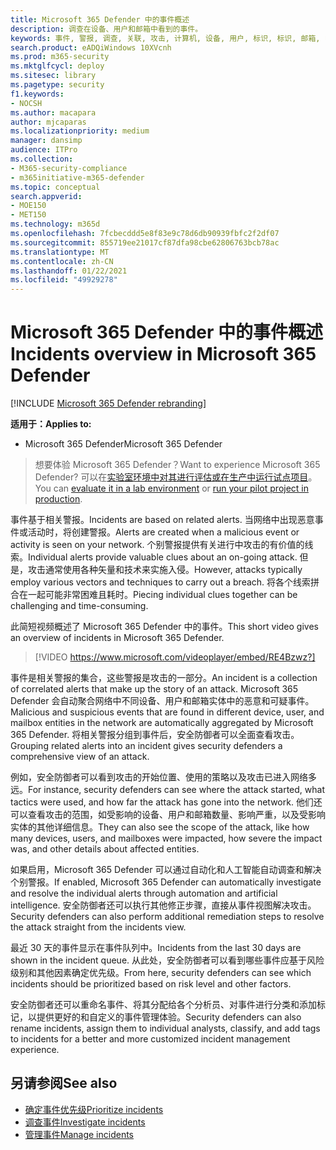 ```yaml
---
title: Microsoft 365 Defender 中的事件概述
description: 调查在设备、用户和邮箱中看到的事件。
keywords: 事件, 警报, 调查, 关联, 攻击, 计算机, 设备, 用户, 标识, 标识, 邮箱, 电子邮件, 365, microsoft, m365
search.product: eADQiWindows 10XVcnh
ms.prod: m365-security
ms.mktglfcycl: deploy
ms.sitesec: library
ms.pagetype: security
f1.keywords:
- NOCSH
ms.author: macapara
author: mjcaparas
ms.localizationpriority: medium
manager: dansimp
audience: ITPro
ms.collection:
- M365-security-compliance
- m365initiative-m365-defender
ms.topic: conceptual
search.appverid:
- MOE150
- MET150
ms.technology: m365d
ms.openlocfilehash: 7fcbecddd5e8f83e9c78d6db90939fbfc2f2df07
ms.sourcegitcommit: 855719ee21017cf87dfa98cbe62806763bcb78ac
ms.translationtype: MT
ms.contentlocale: zh-CN
ms.lasthandoff: 01/22/2021
ms.locfileid: "49929278"
---
```

# <a name="incidents-overview-in-microsoft-365-defender"></a><span data-ttu-id="f6dbd-104">Microsoft 365 Defender 中的事件概述</span><span class="sxs-lookup"><span data-stu-id="f6dbd-104">Incidents overview in Microsoft 365 Defender</span></span>

[!INCLUDE [Microsoft 365 Defender rebranding](../includes/microsoft-defender.md)]


<span data-ttu-id="f6dbd-105">**适用于：**</span><span class="sxs-lookup"><span data-stu-id="f6dbd-105">**Applies to:**</span></span>
- <span data-ttu-id="f6dbd-106">Microsoft 365 Defender</span><span class="sxs-lookup"><span data-stu-id="f6dbd-106">Microsoft 365 Defender</span></span>

> <span data-ttu-id="f6dbd-107">想要体验 Microsoft 365 Defender？</span><span class="sxs-lookup"><span data-stu-id="f6dbd-107">Want to experience Microsoft 365 Defender?</span></span> <span data-ttu-id="f6dbd-108">可以在[实验室环境中对其进行评估或在](https://aka.ms/mtp-trial-lab)[生产中运行试点项目](https://aka.ms/m365d-pilotplaybook)。</span><span class="sxs-lookup"><span data-stu-id="f6dbd-108">You can [evaluate it in a lab environment](https://aka.ms/mtp-trial-lab) or [run your pilot project in production](https://aka.ms/m365d-pilotplaybook).</span></span>
>


<span data-ttu-id="f6dbd-109">事件基于相关警报。</span><span class="sxs-lookup"><span data-stu-id="f6dbd-109">Incidents are based on related alerts.</span></span> <span data-ttu-id="f6dbd-110">当网络中出现恶意事件或活动时，将创建警报。</span><span class="sxs-lookup"><span data-stu-id="f6dbd-110">Alerts are created when a malicious event or activity is seen on your network.</span></span> <span data-ttu-id="f6dbd-111">个别警报提供有关进行中攻击的有价值的线索。</span><span class="sxs-lookup"><span data-stu-id="f6dbd-111">Individual alerts provide valuable clues about an on-going attack.</span></span> <span data-ttu-id="f6dbd-112">但是，攻击通常使用各种矢量和技术来实施入侵。</span><span class="sxs-lookup"><span data-stu-id="f6dbd-112">However, attacks typically employ various vectors and techniques to carry out a breach.</span></span> <span data-ttu-id="f6dbd-113">将各个线索拼合在一起可能非常困难且耗时。</span><span class="sxs-lookup"><span data-stu-id="f6dbd-113">Piecing individual clues together can be challenging and time-consuming.</span></span>

<span data-ttu-id="f6dbd-114">此简短视频概述了 Microsoft 365 Defender 中的事件。</span><span class="sxs-lookup"><span data-stu-id="f6dbd-114">This short video gives an overview of incidents in Microsoft 365 Defender.</span></span>
<br>

>[!VIDEO https://www.microsoft.com/videoplayer/embed/RE4Bzwz?]

<span data-ttu-id="f6dbd-115">事件是相关警报的集合，这些警报是攻击的一部分。</span><span class="sxs-lookup"><span data-stu-id="f6dbd-115">An incident is a collection of correlated alerts that make up the story of an attack.</span></span> <span data-ttu-id="f6dbd-116">Microsoft 365 Defender 会自动聚合网络中不同设备、用户和邮箱实体中的恶意和可疑事件。</span><span class="sxs-lookup"><span data-stu-id="f6dbd-116">Malicious and suspicious events that are found in different device, user, and mailbox entities in the network are automatically aggregated by Microsoft 365 Defender.</span></span> <span data-ttu-id="f6dbd-117">将相关警报分组到事件后，安全防御者可以全面查看攻击。</span><span class="sxs-lookup"><span data-stu-id="f6dbd-117">Grouping related alerts into an incident gives security defenders a comprehensive view of an attack.</span></span> 

<span data-ttu-id="f6dbd-118">例如，安全防御者可以看到攻击的开始位置、使用的策略以及攻击已进入网络多远。</span><span class="sxs-lookup"><span data-stu-id="f6dbd-118">For instance, security defenders can see where the attack started, what tactics were used, and how far the attack has gone into the network.</span></span> <span data-ttu-id="f6dbd-119">他们还可以查看攻击的范围，如受影响的设备、用户和邮箱数量、影响严重，以及受影响实体的其他详细信息。</span><span class="sxs-lookup"><span data-stu-id="f6dbd-119">They can also see the scope of the attack, like how many devices, users, and mailboxes were impacted, how severe the impact was, and other details about affected entities.</span></span>

<span data-ttu-id="f6dbd-120">如果启用，Microsoft 365 Defender 可以通过自动化和人工智能自动调查和解决个别警报。</span><span class="sxs-lookup"><span data-stu-id="f6dbd-120">If enabled, Microsoft 365 Defender can automatically investigate and resolve the individual alerts through automation and artificial intelligence.</span></span> <span data-ttu-id="f6dbd-121">安全防御者还可以执行其他修正步骤，直接从事件视图解决攻击。</span><span class="sxs-lookup"><span data-stu-id="f6dbd-121">Security defenders can also perform additional remediation steps to resolve the attack straight from the incidents view.</span></span> 

<span data-ttu-id="f6dbd-122">最近 30 天的事件显示在事件队列中。</span><span class="sxs-lookup"><span data-stu-id="f6dbd-122">Incidents from the last 30 days are shown in the incident queue.</span></span> <span data-ttu-id="f6dbd-123">从此处，安全防御者可以看到哪些事件应基于风险级别和其他因素确定优先级。</span><span class="sxs-lookup"><span data-stu-id="f6dbd-123">From here, security defenders can see which incidents should be prioritized based on risk level and other factors.</span></span> 

<span data-ttu-id="f6dbd-124">安全防御者还可以重命名事件、将其分配给各个分析员、对事件进行分类和添加标记，以提供更好的和自定义的事件管理体验。</span><span class="sxs-lookup"><span data-stu-id="f6dbd-124">Security defenders can also rename incidents, assign them to individual analysts, classify, and add tags to incidents for a better and more customized incident management experience.</span></span>



## <a name="see-also"></a><span data-ttu-id="f6dbd-125">另请参阅</span><span class="sxs-lookup"><span data-stu-id="f6dbd-125">See also</span></span>
- [<span data-ttu-id="f6dbd-126">确定事件优先级</span><span class="sxs-lookup"><span data-stu-id="f6dbd-126">Prioritize incidents</span></span>](incident-queue.md)
- [<span data-ttu-id="f6dbd-127">调查事件</span><span class="sxs-lookup"><span data-stu-id="f6dbd-127">Investigate incidents</span></span>](investigate-incidents.md)
- [<span data-ttu-id="f6dbd-128">管理事件</span><span class="sxs-lookup"><span data-stu-id="f6dbd-128">Manage incidents</span></span>](manage-incidents.md)
